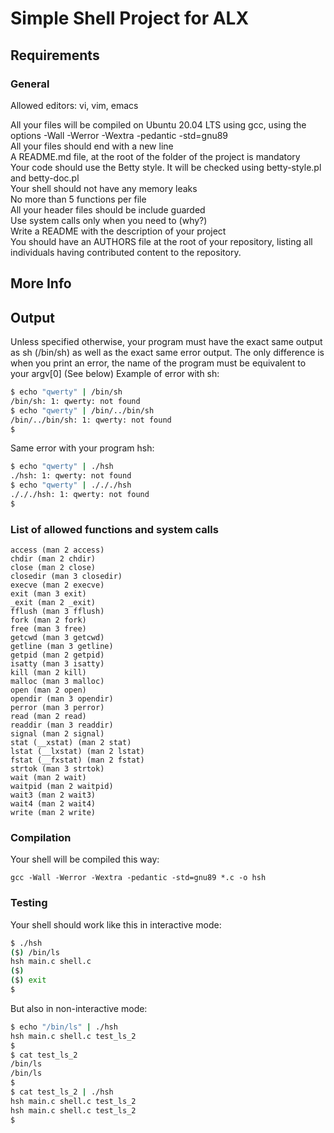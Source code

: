 <h1>Simple Shell Project for ALX</h1>
<h2>Requirements</h2>
<h3>General</h3>
Allowed editors: vi, vim, emacs
<p>All your files will be compiled on Ubuntu 20.04 LTS using gcc, using the options -Wall -Werror -Wextra -pedantic -std=gnu89<br>
All your files should end with a new line<br>
A README.md file, at the root of the folder of the project is mandatory<br>
Your code should use the Betty style. It will be checked using betty-style.pl and betty-doc.pl<br>
Your shell should not have any memory leaks<br>
No more than 5 functions per file<br>
All your header files should be include guarded<br>
Use system calls only when you need to (why?)<br>
Write a README with the description of your project<br>
You should have an AUTHORS file at the root of your repository, listing all individuals having contributed content to the repository. </p>

<h2>More Info</h2>
<h2>Output</h2>
<p>Unless specified otherwise, your program must have the exact same output as sh (/bin/sh) as well as the exact same error output.
The only difference is when you print an error, the name of the program must be equivalent to your argv[0] (See below)
Example of error with sh:</p>

```bash
$ echo "qwerty" | /bin/sh
/bin/sh: 1: qwerty: not found
$ echo "qwerty" | /bin/../bin/sh
/bin/../bin/sh: 1: qwerty: not found
$
```
<p>Same error with your program hsh:</p>

```bash
$ echo "qwerty" | ./hsh
./hsh: 1: qwerty: not found
$ echo "qwerty" | ./././hsh
./././hsh: 1: qwerty: not found
$
```

<h3>List of allowed functions and system calls</h3>

```
access (man 2 access)
chdir (man 2 chdir)
close (man 2 close)
closedir (man 3 closedir)
execve (man 2 execve)
exit (man 3 exit)
_exit (man 2 _exit)
fflush (man 3 fflush)
fork (man 2 fork)
free (man 3 free)
getcwd (man 3 getcwd)
getline (man 3 getline)
getpid (man 2 getpid)
isatty (man 3 isatty)
kill (man 2 kill)
malloc (man 3 malloc)
open (man 2 open)
opendir (man 3 opendir)
perror (man 3 perror)
read (man 2 read)
readdir (man 3 readdir)
signal (man 2 signal)
stat (__xstat) (man 2 stat)
lstat (__lxstat) (man 2 lstat)
fstat (__fxstat) (man 2 fstat)
strtok (man 3 strtok)
wait (man 2 wait)
waitpid (man 2 waitpid)
wait3 (man 2 wait3)
wait4 (man 2 wait4)
write (man 2 write)
```

<h3>Compilation</h3>
<p>Your shell will be compiled this way:</p>

`gcc -Wall -Werror -Wextra -pedantic -std=gnu89 *.c -o hsh`

<h3>Testing</h3>
<p>Your shell should work like this in interactive mode:</p>

```bash
$ ./hsh
($) /bin/ls
hsh main.c shell.c
($)
($) exit
$
```
<p>But also in non-interactive mode:</p>

``` bash
$ echo "/bin/ls" | ./hsh
hsh main.c shell.c test_ls_2
$
$ cat test_ls_2
/bin/ls
/bin/ls
$
$ cat test_ls_2 | ./hsh
hsh main.c shell.c test_ls_2
hsh main.c shell.c test_ls_2
$
```
